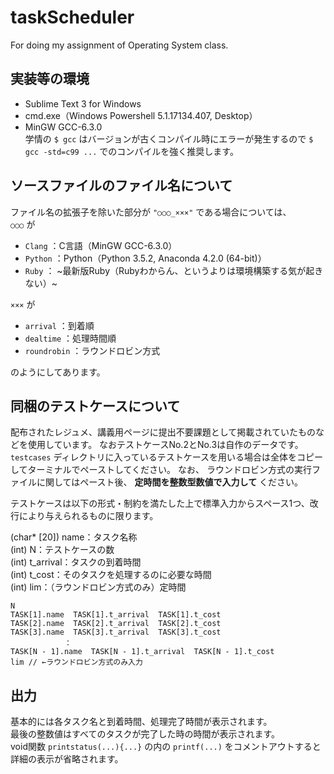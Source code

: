 # taskScheduler
For doing my assignment of Operating System class.
  

## 実装等の環境
* Sublime Text 3 for Windows
* cmd.exe（Windows Powershell 5.1.17134.407, Desktop）  
* MinGW GCC-6.3.0  
学情の `$ gcc` はバージョンが古くコンパイル時にエラーが発生するので `$ gcc -std=c99 ...` でのコンパイルを強く推奨します。
  

## ソースファイルのファイル名について
ファイル名の拡張子を除いた部分が `"○○○_×××"` である場合については、  
`○○○` が  
* `Clang` ：C言語（MinGW GCC-6.3.0）  
* `Python` ：Python（Python 3.5.2, Anaconda 4.2.0 (64-bit)）  
* `Ruby` ： ~最新版Ruby（Rubyわからん、というよりは環境構築する気が起きない）~  
  
`×××` が  
* `arrival` ：到着順  
* `dealtime` ：処理時間順  
* `roundrobin` ：ラウンドロビン方式  
  
のようにしてあります。
  

## 同梱のテストケースについて
配布されたレジュメ、講義用ページに提出不要課題として掲載されていたものなどを使用しています。
なおテストケースNo.2とNo.3は自作のデータです。
`testcases` ディレクトリに入っているテストケースを用いる場合は全体をコピーしてターミナルでペーストしてください。 
なお、 ラウンドロビン方式の実行ファイルに関してはペースト後、 **定時間を整数型数値で入力して** ください。  

テストケースは以下の形式・制約を満たした上で標準入力からスペース1つ、改行により与えられるものに限ります。  

(char* [20]) name：タスク名称  
(int) N：テストケースの数  
(int) t_arrival：タスクの到着時間  
(int) t_cost：そのタスクを処理するのに必要な時間  
(int) lim：（ラウンドロビン方式のみ）定時間

```
N
TASK[1].name  TASK[1].t_arrival  TASK[1].t_cost  
TASK[2].name  TASK[2].t_arrival  TASK[2].t_cost  
TASK[3].name  TASK[3].t_arrival  TASK[3].t_cost  
			：  
TASK[N - 1].name  TASK[N - 1].t_arrival  TASK[N - 1].t_cost  
lim // ←ラウンドロビン方式のみ入力  
```
  
## 出力
基本的には各タスク名と到着時間、処理完了時間が表示されます。  
最後の整数値はすべてのタスクが完了した時の時間が表示されます。  
void関数 `printstatus(...){...}` の内の `printf(...)` をコメントアウトすると詳細の表示が省略されます。
